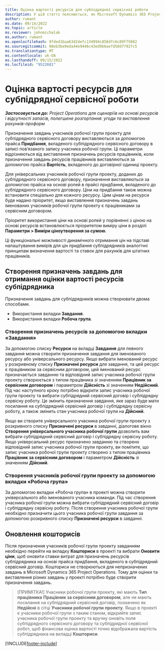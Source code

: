 ```yaml
---
title: Оцінка вартості ресурсів для субпідрядної сервісної роботи
description: У цій статті пояснюється, як Microsoft Dynamics 365 Project Operations обчислює кошторис вартості ресурсів для субпідрядної сервісної роботи.
author: rumant
ms.date: 09/14/2022
ms.topic: article
ms.reviewer: johnmichalak
ms.author: rumant
ms.openlocfilehash: 9fded1baa63d2defc134994c858dfc6c09f75082
ms.sourcegitcommit: 08eb3be9eda44e9446c43ed9b6aefd58d77927c5
ms.translationtype: MT
ms.contentlocale: uk-UA
ms.lasthandoff: 09/15/2022
ms.locfileid: "9522681"
---
```

# <a name="cost-estimation-of-subcontracted-resource-assignments"></a>Оцінка вартості ресурсів для субпідрядної сервісної роботи

_**Застосовується до:** Project Operations для сценаріїв на основі ресурсів і відсутності запасів, полегшене розгортання: угоди та виставлення рахунків-проформ_

Призначення завдань учасників робочої групи проекту для субпідрядного сервісного договору виставляються за допомогою прайса **Придбання**, вкладеного субпідрядного сервісного договору в записі пов’язаного запису учасника робочої групи. Ці параметри відрізняються від виставлення призначень ресурсів працівників, коли призначення завдань ресурсів працівників виставляються за допомогою прайса **Вартість**, вкладеного до договірної одиниці проекту. 

Для універсальних учасників робочої групи проекту, доданих до субпідрядного сервісного договору, призначення виставляються за допомогою прайса на основі ролей в прайсі придбання, вкладеного до субпідрядного сервісного договору. Ціни на придбання також можна встановити спеціально для кожного ресурсу. Цим цінам на ресурси буде надано пріоритет, якщо виставлення призначень завдань іменованих учасників робочої групи проекту є працівниками за сервісним договором. 

Пріоритет використання ціни на основі ролей у порівнянні з ціною на основі ресурсів встановлюється пріоритетом виміру ціни в розділі **Параметри > Виміри ціноутворення за сумою**.

Ці функціональні можливості динамічного отримання цін на підставі налаштування вимірів для цін придбання субпідрядників аналогічні принципам визначення вартості та ставок для рахунків для штатних працівників. 

## <a name="creating-task-assignments-for-getting-cost-estimates-of-subcontractor-resources"></a>Створення призначень завдань для отримання оцінки вартості ресурсів субпідрядника

Призначення завдань для субпідрядників можна створювати двома способами. 
- Використання вкладки **Завдання**.
- Використання вкладки **Робоча група**.

### <a name="creating-resources-assignments-using-the-tasks-tab"></a>Створення призначень ресурсів за допомогою вкладки «Завдання»
За допомогою списку **Ресурси** на вкладці **Завдання** для певного завдання можна створити призначення завдання для іменованого ресурсу або універсального ресурсу. Якщо вибрати іменований ресурс у розкривному списку **Призначені ресурси** для завдання, та цей ресурс є працівником за сервісним договором, цей іменований ресурс призначається завданню та відповідний запис учасника робочої групи проекту створюється з типом працівника зі значенням **Працівник за сервісним договором** і параметром **Дійсність** зі значенням **Недійсний**. Під час наступного кроку потрібно відкрити запис учасника робочої групи проекту та вибрати субпідрядний сервісний договір і субпідрядну сервісну роботу. Це змінить призначення завдання, яке зараз буде мати посилання на субпідрядний сервісний договір і субпідрядну сервісну роботу, а також змінить стан учасника робочої групи на **Дійсний**.

Якщо ви створите універсального учасника робочої групи проекту з розкривного списку **Призначені ресурси** в завданні, діалогове вікно **Створення універсального учасника робочої групи** дозволить вам вибрати субпідрядний сервісний договір і субпідрядну сервісну роботу. Якщо універсальний ресурс призначено завданню та створено відповідний запис учасника робочої групи проекту, ви помітите, що запис учасника робочої групи проекту створено з типом працівника **Працівник за сервісним договором** і параметром **Дійсність** зі значенням **Дійсний**.

### <a name="creating-project-team-members-using-the-team-tab"></a>Створення учасників робочої групи проекту за допомогою вкладки «Робоча група»
За допомогою вкладки «Робоча група» в проекті можна створити універсального або іменованого учасника команди. Під час створення учасника робочої групи можна вибрати субпідрядний сервісний договір і субпідрядну сервісну роботу. Після створення учасника робочої групи необхідно призначити цього учасника робочої групи завдання за допомогою розкривного списку **Призначені ресурси** в завданні. 

## <a name="updating-estimates"></a>Оновлення кошторисів
Після призначення учасників робочої групи проекту завданням необхідно перейти на вкладку **Кошториси** в проекті та вибрати **Оновити ціни**, щоб оновити ставки витрат для призначень ресурсів субпідрядника на основі прайса придбання, вкладеного в субпідрядний сервісний договір. Кошториси не створюються для непризначених завдань в Microsoft Dynamics 365 Project Operations. Тому для оцінки та виставлення різних завдань у проекті потрібно буде створити призначення завдань. 

> [ПРИМІТКА!] Учасники робочої групи проекту, які мають **Тип працівника** **Працівник за сервісним договором**, але не мають посилання на субпідрядний сервісний договір, позначено як **Недійсні** в сітці **Учасники робочої групи проекту**. Якщо в проекті є учасники робочої групи з таким станом, відкрийте запис учасника робочої групи проекту та вручну оновіть поля субпідрядного сервісного договору та субпідрядної сервісної робот, щоб фінансова оцінка вартості точно відображала вартість субпідрядника на вкладці **Кошториси**. 


[!INCLUDE[footer-include](../../includes/footer-banner.md)]
